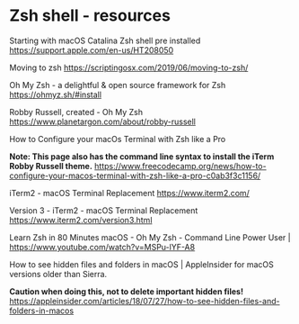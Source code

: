 # Zsh shell - resources
Starting with macOS Catalina Zsh shell pre installed https://support.apple.com/en-us/HT208050

Moving to zsh https://scriptingosx.com/2019/06/moving-to-zsh/

Oh My Zsh - a delightful & open source framework for Zsh https://ohmyz.sh/#install

Robby Russell, created - Oh My Zsh
https://www.planetargon.com/about/robby-russell

How to Configure your macOs Terminal with Zsh like a Pro

**Note: This page also has the command line syntax to install the iTerm Robby Russell theme.**
https://www.freecodecamp.org/news/how-to-configure-your-macos-terminal-with-zsh-like-a-pro-c0ab3f3c1156/

iTerm2 - macOS Terminal Replacement https://www.iterm2.com/

Version 3 - iTerm2 - macOS Terminal Replacement https://www.iterm2.com/version3.html

Learn Zsh in 80 Minutes macOS - Oh My Zsh - Command Line Power User | https://www.youtube.com/watch?v=MSPu-lYF-A8

How to see hidden files and folders in macOS | AppleInsider for macOS versions older than Sierra.

**Caution when doing this, not to delete important hidden files!** 
https://appleinsider.com/articles/18/07/27/how-to-see-hidden-files-and-folders-in-macos
